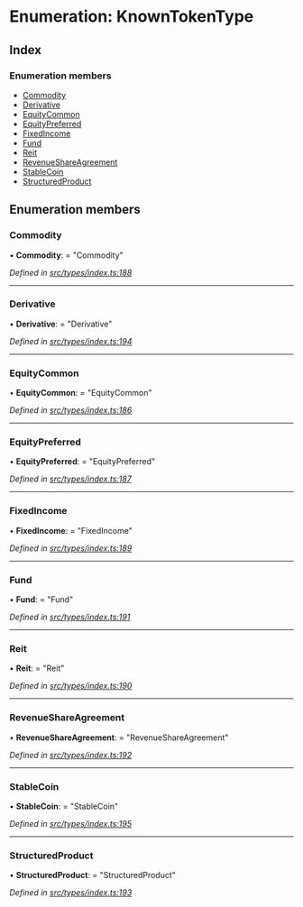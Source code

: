 # Enumeration: KnownTokenType

## Index

### Enumeration members

* [Commodity](knowntokentype.md#commodity)
* [Derivative](knowntokentype.md#derivative)
* [EquityCommon](knowntokentype.md#equitycommon)
* [EquityPreferred](knowntokentype.md#equitypreferred)
* [FixedIncome](knowntokentype.md#fixedincome)
* [Fund](knowntokentype.md#fund)
* [Reit](knowntokentype.md#reit)
* [RevenueShareAgreement](knowntokentype.md#revenueshareagreement)
* [StableCoin](knowntokentype.md#stablecoin)
* [StructuredProduct](knowntokentype.md#structuredproduct)

## Enumeration members

###  Commodity

• **Commodity**: = "Commodity"

*Defined in [src/types/index.ts:188](https://github.com/PolymathNetwork/polymesh-sdk/blob/524b0225/src/types/index.ts#L188)*

___

###  Derivative

• **Derivative**: = "Derivative"

*Defined in [src/types/index.ts:194](https://github.com/PolymathNetwork/polymesh-sdk/blob/524b0225/src/types/index.ts#L194)*

___

###  EquityCommon

• **EquityCommon**: = "EquityCommon"

*Defined in [src/types/index.ts:186](https://github.com/PolymathNetwork/polymesh-sdk/blob/524b0225/src/types/index.ts#L186)*

___

###  EquityPreferred

• **EquityPreferred**: = "EquityPreferred"

*Defined in [src/types/index.ts:187](https://github.com/PolymathNetwork/polymesh-sdk/blob/524b0225/src/types/index.ts#L187)*

___

###  FixedIncome

• **FixedIncome**: = "FixedIncome"

*Defined in [src/types/index.ts:189](https://github.com/PolymathNetwork/polymesh-sdk/blob/524b0225/src/types/index.ts#L189)*

___

###  Fund

• **Fund**: = "Fund"

*Defined in [src/types/index.ts:191](https://github.com/PolymathNetwork/polymesh-sdk/blob/524b0225/src/types/index.ts#L191)*

___

###  Reit

• **Reit**: = "Reit"

*Defined in [src/types/index.ts:190](https://github.com/PolymathNetwork/polymesh-sdk/blob/524b0225/src/types/index.ts#L190)*

___

###  RevenueShareAgreement

• **RevenueShareAgreement**: = "RevenueShareAgreement"

*Defined in [src/types/index.ts:192](https://github.com/PolymathNetwork/polymesh-sdk/blob/524b0225/src/types/index.ts#L192)*

___

###  StableCoin

• **StableCoin**: = "StableCoin"

*Defined in [src/types/index.ts:195](https://github.com/PolymathNetwork/polymesh-sdk/blob/524b0225/src/types/index.ts#L195)*

___

###  StructuredProduct

• **StructuredProduct**: = "StructuredProduct"

*Defined in [src/types/index.ts:193](https://github.com/PolymathNetwork/polymesh-sdk/blob/524b0225/src/types/index.ts#L193)*
